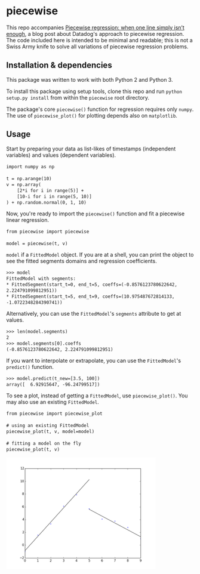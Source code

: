 # piecewise

This repo accompanies [Piecewise regression: when one line simply isn’t enough](https://www.datadoghq.com/blog/engineering/piecewise-regression/), a blog post about Datadog's approach to piecewise regression. The code included here is intended to be minimal and readable; this is not a Swiss Army knife to solve all variations of piecewise regression problems.

## Installation & dependencies

This package was written to work with both Python 2 and Python 3.

To install this package using setup tools, clone this repo and run `python setup.py install` from within the `piecewise` root directory.

The package's core `piecewise()` function for regression requires only `numpy`. The use of `piecewise_plot()` for plotting depends also on `matplotlib`.

## Usage

Start by preparing your data as list-likes of timestamps (independent variables) and values (dependent variables).

```
import numpy as np

t = np.arange(10)
v = np.array(
    [2*i for i in range(5)] +
    [10-i for i in range(5, 10)]
) + np.random.normal(0, 1, 10)
```

Now, you're ready to import the `piecewise()` function and fit a piecewise linear regression.

```
from piecewise import piecewise

model = piecewise(t, v)
```

`model` if a `FittedModel` object. If you are at a shell, you can print the object to see the fitted segments domains and regression coefficients.

```
>>> model
FittedModel with segments:
* FittedSegment(start_t=0, end_t=5, coeffs=(-0.8576123780622642, 2.224791099812951))
* FittedSegment(start_t=5, end_t=9, coeffs=(10.975487672814133, -1.0722348284390741))
```

Alternatively, you can use the `FittedModel`'s `segments` attribute to get at values.

```
>>> len(model.segments)
2
>>> model.segments[0].coeffs
(-0.8576123780622642, 2.224791099812951)
```

If you want to interpolate or extrapolate, you can use the `FittedModel`'s `predict()` function.

```
>>> model.predict(t_new=[3.5, 100])
array([  6.92915647, -96.24799517])
```

To see a plot, instead of getting a `FittedModel`, use `piecewise_plot()`.  You may also use an existing `FittedModel`.

```
from piecewise import piecewise_plot

# using an existing FittedModel
piecewise_plot(t, v, model=model)

# fitting a model on the fly
piecewise_plot(t, v)
```

<img src="/img/example_regression.png" width="400px">

